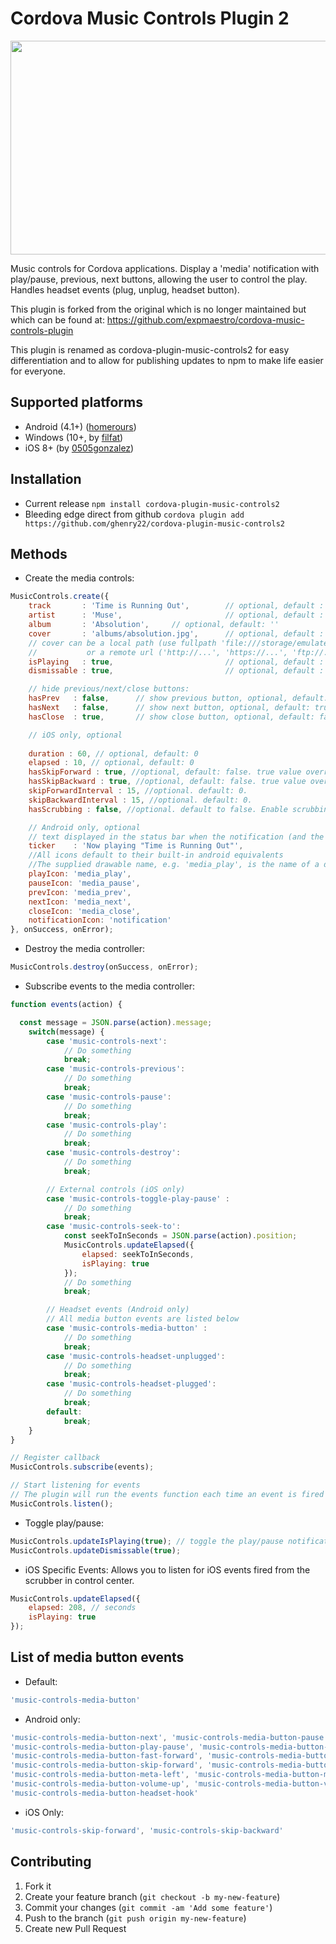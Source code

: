 # Cordova Music Controls Plugin 2

<img src='https://imgur.com/fh3ACOq.png' width='564' height='342'>

Music controls for Cordova applications. Display a 'media' notification with play/pause, previous, next buttons, allowing the user to control the play. Handles headset events (plug, unplug, headset button).

This plugin is forked from the original which is no longer maintained but which can be found at:
https://github.com/expmaestro/cordova-music-controls-plugin

This plugin is renamed as cordova-plugin-music-controls2 for easy differentiation and to allow for publishing
updates to npm to make life easier for everyone.

## Supported platforms
- Android (4.1+) ([homerours](https://github.com/homerours))
- Windows (10+, by [filfat](https://github.com/filfat))
- iOS 8+ (by [0505gonzalez](https://github.com/0505gonzalez))

## Installation
- Current release
`npm install cordova-plugin-music-controls2`
- Bleeding edge direct from github
`cordova plugin add https://github.com/ghenry22/cordova-plugin-music-controls2`

## Methods
- Create the media controls:
```javascript
MusicControls.create({
	track       : 'Time is Running Out',		// optional, default : ''
	artist      : 'Muse',						// optional, default : ''
	album       : 'Absolution',     // optional, default: ''
 	cover       : 'albums/absolution.jpg',		// optional, default : nothing
	// cover can be a local path (use fullpath 'file:///storage/emulated/...', or only 'my_image.jpg' if my_image.jpg is in the www folder of your app)
	//			 or a remote url ('http://...', 'https://...', 'ftp://...')
	isPlaying   : true,							// optional, default : true
	dismissable : true,							// optional, default : false

	// hide previous/next/close buttons:
	hasPrev   : false,		// show previous button, optional, default: true
	hasNext   : false,		// show next button, optional, default: true
	hasClose  : true,		// show close button, optional, default: false

	// iOS only, optional
	
	duration : 60, // optional, default: 0
	elapsed : 10, // optional, default: 0
  	hasSkipForward : true, //optional, default: false. true value overrides hasNext.
  	hasSkipBackward : true, //optional, default: false. true value overrides hasPrev.
  	skipForwardInterval : 15, //optional. default: 0.
	skipBackwardInterval : 15, //optional. default: 0.
	hasScrubbing : false, //optional. default to false. Enable scrubbing from control center progress bar 

	// Android only, optional
	// text displayed in the status bar when the notification (and the ticker) are updated
	ticker	  : 'Now playing "Time is Running Out"',
	//All icons default to their built-in android equivalents
	//The supplied drawable name, e.g. 'media_play', is the name of a drawable found under android/res/drawable* folders
	playIcon: 'media_play',
	pauseIcon: 'media_pause',
	prevIcon: 'media_prev',
	nextIcon: 'media_next',
	closeIcon: 'media_close',
	notificationIcon: 'notification'
}, onSuccess, onError);
```

- Destroy the media controller:
```javascript
MusicControls.destroy(onSuccess, onError);
```

- Subscribe events to the media controller:
```javascript
function events(action) {

  const message = JSON.parse(action).message;
	switch(message) {
		case 'music-controls-next':
			// Do something
			break;
		case 'music-controls-previous':
			// Do something
			break;
		case 'music-controls-pause':
			// Do something
			break;
		case 'music-controls-play':
			// Do something
			break;
		case 'music-controls-destroy':
			// Do something
			break;

		// External controls (iOS only)
    	case 'music-controls-toggle-play-pause' :
			// Do something
			break;
    	case 'music-controls-seek-to':
			const seekToInSeconds = JSON.parse(action).position;
			MusicControls.updateElapsed({
				elapsed: seekToInSeconds,
				isPlaying: true
			});
			// Do something
			break;

		// Headset events (Android only)
		// All media button events are listed below
		case 'music-controls-media-button' :
			// Do something
			break;
		case 'music-controls-headset-unplugged':
			// Do something
			break;
		case 'music-controls-headset-plugged':
			// Do something
			break;
		default:
			break;
	}
}

// Register callback
MusicControls.subscribe(events);

// Start listening for events
// The plugin will run the events function each time an event is fired
MusicControls.listen();
```

- Toggle play/pause:
```javascript
MusicControls.updateIsPlaying(true); // toggle the play/pause notification button
MusicControls.updateDismissable(true);
```

- iOS Specific Events:
Allows you to listen for iOS events fired from the scrubber in control center.
```javascript
MusicControls.updateElapsed({
	elapsed: 208, // seconds
	isPlaying: true
});
```

## List of media button events 
- Default:
```javascript
'music-controls-media-button'
```

- Android only:
```javascript
'music-controls-media-button-next', 'music-controls-media-button-pause', 'music-controls-media-button-play',
'music-controls-media-button-play-pause', 'music-controls-media-button-previous', 'music-controls-media-button-stop',
'music-controls-media-button-fast-forward', 'music-controls-media-button-rewind', 'music-controls-media-button-skip-backward',
'music-controls-media-button-skip-forward', 'music-controls-media-button-step-backward', 'music-controls-media-button-step-forward',
'music-controls-media-button-meta-left', 'music-controls-media-button-meta-right', 'music-controls-media-button-music',
'music-controls-media-button-volume-up', 'music-controls-media-button-volume-down', 'music-controls-media-button-volume-mute',
'music-controls-media-button-headset-hook'
```

- iOS Only:
```javascript
'music-controls-skip-forward', 'music-controls-skip-backward'
```

## Contributing

1. Fork it
2. Create your feature branch (`git checkout -b my-new-feature`)
3. Commit your changes (`git commit -am 'Add some feature'`)
4. Push to the branch (`git push origin my-new-feature`)
5. Create new Pull Request
